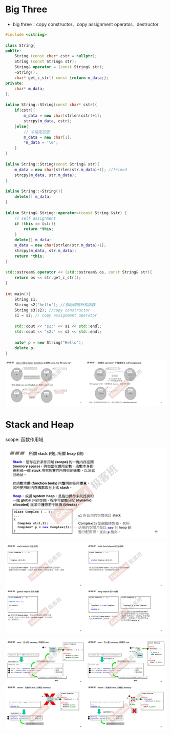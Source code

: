 # Big Three

- big three：copy constructor、copy assignment operator、destructor

```c++
#include <cstring>

class String{
public:
    String (const char* cstr = nullptr);
    String (const String& str);
    String& operator = (const String& str);
    ~String();
    char* get_c_str() const {return m_data;};
private:
    char* m_data;
};

inline String::String(const char* cstr){
    if(cstr){
        m_data = new char[strlen(cstr)+1];
        strcpy(m_data, cstr);
    }else{
        // 未指定初值
        m_data = new char[1];
        *m_data = '\0';
    }
}

inline String::String(const String& str){
    m_data = new char[strlen(str.m_data)+1]; //friend
    strcpy(m_data, str.m_data);
}

inline String::~String(){
    delete[] m_data;
}

inline String& String::operator=(const String &str) {
    // self assignment
    if (this == &str){
        return *this;
    }
    delete[] m_data;
    m_data = new char[strlen(str.m_data)+1];
    strcpy(m_data, str.m_data);
    return *this;
}

std::ostream& operator << (std::ostream& os, const String& str){
    return os << str.get_c_str();
}

int main(){
    String s1;
    String s2("hello"); //自动调用析构函数
    String s3(s2); //copy constructor
    s1 = s2; // copy assignment operator

    std::cout << "s1:" << s1 << std::endl;
    std::cout << "s2:" << s2 << std::endl;

    auto* p = new String("Hello");
    delete p;
}
```

![](big-three/20221224143034.png)

# Stack and Heap

scope: 函数作用域

![061](big-three/061.jpg)

![](big-three/20221224152050.png)

![](big-three/20221224152227.png)